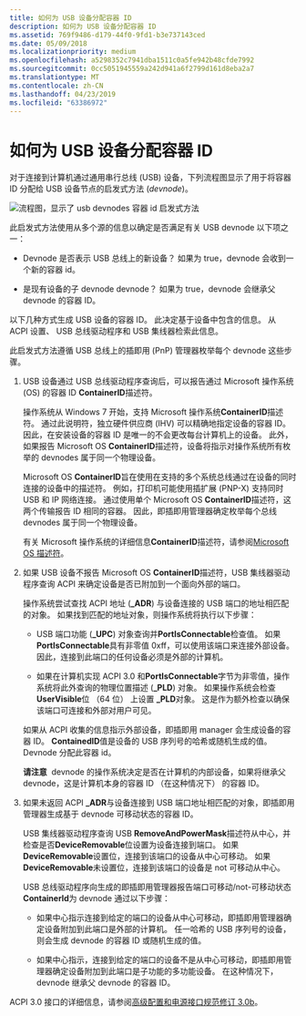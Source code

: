 ```yaml
---
title: 如何为 USB 设备分配容器 ID
description: 如何为 USB 设备分配容器 ID
ms.assetid: 769f9486-d179-44f0-9fd1-b3e737143ced
ms.date: 05/09/2018
ms.localizationpriority: medium
ms.openlocfilehash: a5298352c7941dba1511c0a5fe942b48cfde7992
ms.sourcegitcommit: 0cc5051945559a242d941a6f2799d161d8eba2a7
ms.translationtype: MT
ms.contentlocale: zh-CN
ms.lasthandoff: 04/23/2019
ms.locfileid: "63386972"
---
```

# <a name="how-usb-devices-are-assigned-container-ids"></a>如何为 USB 设备分配容器 ID


对于连接到计算机通过通用串行总线 (USB) 设备，下列流程图显示了用于将容器 ID 分配给 USB 设备节点的启发式方法 (*devnode*)。

![流程图，显示了 usb devnodes 容器 id 启发式方法](images/containerid-6.png)

此启发式方法使用从多个源的信息以确定是否满足有关 USB devnode 以下项之一：

-   Devnode 是否表示 USB 总线上的新设备？ 如果为 true，devnode 会收到一个新的容器 id。

-   是现有设备的子 devnode devnode？ 如果为 true，devnode 会继承父 devnode 的容器 ID。

以下几种方式生成 USB 设备的容器 ID。 此决定基于设备中包含的信息。 从 ACPI 设置、 USB 总线驱动程序和 USB 集线器检索此信息。

此启发式方法遵循 USB 总线上的插即用 (PnP) 管理器枚举每个 devnode 这些步骤。

1.  USB 设备通过 USB 总线驱动程序查询后，可以报告通过 Microsoft 操作系统 (OS) 的容器 ID **ContainerID**描述符。

    操作系统从 Windows 7 开始，支持 Microsoft 操作系统**ContainerID**描述符。 通过此说明符，独立硬件供应商 (IHV) 可以精确地指定设备的容器 ID。 因此，在安装设备的容器 ID 是唯一的不会更改每台计算机上的设备。 此外，如果报告 Microsoft OS **ContainerID**描述符，设备将指示对操作系统所有枚举的 devnodes 属于同一个物理设备。

    Microsoft OS **ContainerID**旨在使用在支持的多个系统总线通过在设备的同时连接的设备中的描述符。 例如，打印机可能使用插扩展 (PNP-X) 支持同时 USB 和 IP 网络连接。 通过使用单个 Microsoft OS **ContainerID**描述符，这两个传输报告 ID 相同的容器。 因此，即插即用管理器确定枚举每个总线 devnodes 属于同一个物理设备。

    有关 Microsoft 操作系统的详细信息**ContainerID**描述符，请参阅[Microsoft OS 描述符](https://go.microsoft.com/fwlink/p/?linkid=142397)。

2.  如果 USB 设备不报告 Microsoft OS **ContainerID**描述符，USB 集线器驱动程序查询 ACPI 来确定设备是否已附加到一个面向外部的端口。

    操作系统尝试查找 ACPI 地址 (**_ADR**) 与设备连接的 USB 端口的地址相匹配的对象。 如果找到匹配的地址对象，则操作系统将执行以下步骤：

    -   USB 端口功能 (**_UPC**) 对象查询并**PortIsConnectable**检查值。 如果**PortIsConnectable**具有非零值 0xff，可以使用该端口来连接外部设备。 因此，连接到此端口的任何设备必须是外部的计算机。

    -   如果在计算机实现 ACPI 3.0 和**PortIsConnectable**字节为非零值，操作系统将此外查询的物理位置描述 (**_PLD**) 对象。 如果操作系统会检查**UserVisible**位 （64 位） 上设置 **_PLD**对象。 这是作为额外检查以确保该端口可连接和外部对用户可见。

    如果从 ACPI 收集的信息指示外部设备，即插即用 manager 会生成设备的容器 ID。 **ContainedID**值是设备的 USB 序列号的哈希或随机生成的值。 Devnode 分配此容器 id。

    **请注意**  devnode 的操作系统决定是否在计算机的内部设备，如果将继承父 devnode，这是计算机本身的容器 ID （在这种情况下） 的容器 ID。

     

3.  如果未返回 ACPI **_ADR**与设备连接到 USB 端口地址相匹配的对象，即插即用管理器生成基于 devnode 可移动状态的容器 ID。

    USB 集线器驱动程序查询 USB **RemoveAndPowerMask**描述符从中心，并检查是否**DeviceRemovable**位设置为设备连接到端口。 如果**DeviceRemovable**设置位，连接到该端口的设备从中心可移动。 如果**DeviceRemovable**未设置位，连接到该端口的设备是 not 可移动从中心。

    USB 总线驱动程序向生成的即插即用管理器报告端口可移动/not-可移动状态**ContainerId**为 devnode 通过以下步骤：

    -   如果中心指示连接到给定的端口的设备从中心可移动，即插即用管理器确定设备附加到此端口是外部的计算机。 任一哈希的 USB 序列号的设备，则会生成 devnode 的容器 ID 或随机生成的值。

    -   如果中心指示，连接到给定的端口的设备不是从中心可移动，即插即用管理器确定设备附加到此端口是子功能的多功能设备。 在这种情况下，devnode 继承父 devnode 的容器 ID。

ACPI 3.0 接口的详细信息，请参阅[高级配置和电源接口规范修订 3.0b](https://go.microsoft.com/fwlink/p/?linkid=145427)。

 

 





